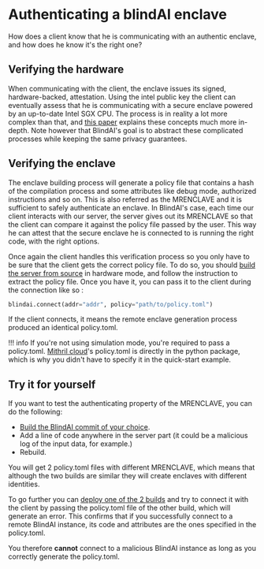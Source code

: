 # Authenticating a blindAI enclave

How does a client know that he is communicating with an authentic enclave, and how does he know it's the right one?

## Verifying the hardware

When communicating with the client, the enclave issues its signed, hardware-backed, attestation. Using the intel public key the client can eventually assess that he is communicating with a secure enclave powered by an up-to-date Intel SGX CPU. The process is in reality a lot more complex than that, and [this paper](https://eprint.iacr.org/2016/086.pdf) explains these concepts much more in-depth. Note however that BlindAI's goal is to abstract these complicated processes while keeping the same privacy guarantees.

## Verifying the enclave

The enclave building process will generate a policy file that contains a hash of the compilation process and some attributes like debug mode, authorized instructions and so on. This is also referred as the MRENCLAVE and it is sufficient to safely authenticate an enclave. In BlindAI's case, each time our client interacts with our server, the server gives out its MRENCLAVE so that the client can compare it against the policy file passed by the user. This way he can attest that the secure enclave he is connected to is running the right code, with the right options.

Once again the client handles this verification process so you only have to be sure that the client gets the correct policy file. To do so, you should [build the server from source](../advanced/build-from-sources/server.md) in hardware mode, and follow the instruction to extract the policy file. Once you have it, you can pass it to the client during the connection like so :

```py
blindai.connect(addr="addr", policy="path/to/policy.toml")
```

If the client connects, it means the remote enclave generation process produced an identical policy.toml.

!!! info
    If you're not using simulation mode, you're required to pass a policy.toml. [Mithril cloud](../mithril-cloud.md)'s policy.toml is directly in the python package, which is why you didn't have to specify it in the quick-start example.

## Try it for yourself

If you want to test the authenticating property of the MRENCLAVE, you can do the following:

- [Build the BlindAI commit of your choice](../advanced/build-from-sources/server.md).
- Add a line of code anywhere in the server part (it could be a malicious log of the input data, for example.)
- Rebuild.

You will get 2 policy.toml files with different MRENCLAVE, which means that although the two builds are similar they will create enclaves with different identities.

To go further you can [deploy one of the 2 builds](../deploy-on-premise.md) and try to connect it with the client by passing the policy.toml file of the other build, which will generate an error. This confirms that if you successfully connect to a remote BlindAI instance, its code and attributes are the ones specified in the policy.toml.

You therefore **cannot** connect to a malicious BlindAI instance as long as you correctly generate the policy.toml.